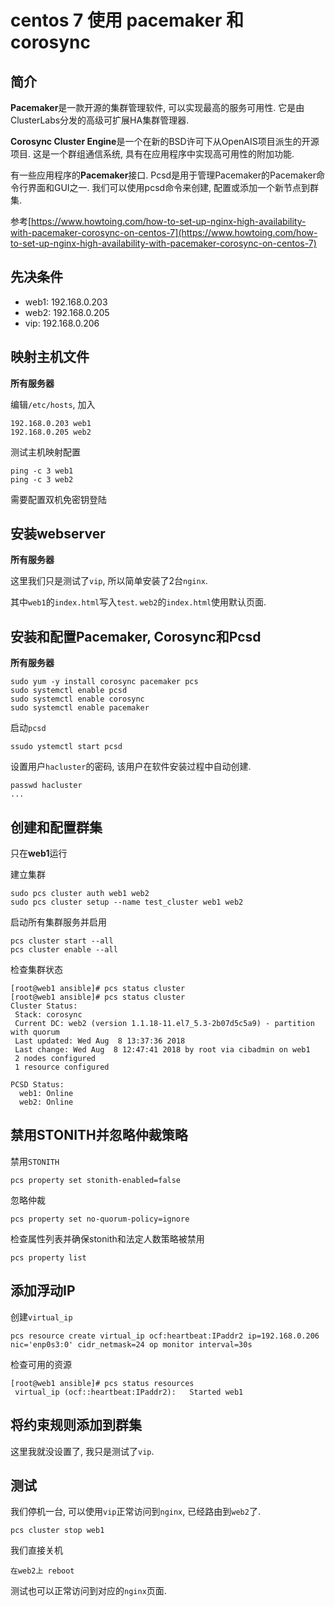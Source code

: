 # centos 7 使用 pacemaker 和 corosync

## 简介

**Pacemaker**是一款开源的集群管理软件, 可以实现最高的服务可用性. 它是由ClusterLabs分发的高级可扩展HA集群管理器.

**Corosync Cluster Engine**是一个在新的BSD许可下从OpenAIS项目派生的开源项目. 这是一个群组通信系统, 具有在应用程序中实现高可用性的附加功能.

有一些应用程序的**Pacemaker**接口. Pcsd是用于管理Pacemaker的Pacemaker命令行界面和GUI之一. 我们可以使用pcsd命令来创建, 配置或添加一个新节点到群集. 

参考[https://www.howtoing.com/how-to-set-up-nginx-high-availability-with-pacemaker-corosync-on-centos-7](https://www.howtoing.com/how-to-set-up-nginx-high-availability-with-pacemaker-corosync-on-centos-7)

## 先决条件

* web1: 192.168.0.203
* web2: 192.168.0.205
* vip: 192.168.0.206

## 映射主机文件

**所有服务器**

编辑`/etc/hosts`, 加入

```
192.168.0.203 web1
192.168.0.205 web2
```

测试主机映射配置

```
ping -c 3 web1
ping -c 3 web2
```

需要配置双机免密钥登陆

## 安装webserver

**所有服务器**

这里我们只是测试了`vip`, 所以简单安装了2台`nginx`.

其中`web1`的`index.html`写入`test`. `web2`的`index.html`使用默认页面.

## 安装和配置Pacemaker, Corosync和Pcsd

**所有服务器**

```
sudo yum -y install corosync pacemaker pcs
sudo systemctl enable pcsd
sudo systemctl enable corosync
sudo systemctl enable pacemaker
```

启动`pcsd`

```
ssudo ystemctl start pcsd
```

设置用户`hacluster`的密码, 该用户在软件安装过程中自动创建.

```
passwd hacluster
...
```

## 创建和配置群集 

只在**web1**运行

建立集群

```
sudo pcs cluster auth web1 web2
sudo pcs cluster setup --name test_cluster web1 web2
```

启动所有集群服务并启用

```
pcs cluster start --all
pcs cluster enable --all
```

检查集群状态

```
[root@web1 ansible]# pcs status cluster
[root@web1 ansible]# pcs status cluster
Cluster Status:
 Stack: corosync
 Current DC: web2 (version 1.1.18-11.el7_5.3-2b07d5c5a9) - partition with quorum
 Last updated: Wed Aug  8 13:37:36 2018
 Last change: Wed Aug  8 12:47:41 2018 by root via cibadmin on web1
 2 nodes configured
 1 resource configured

PCSD Status:
  web1: Online
  web2: Online
```

## 禁用STONITH并忽略仲裁策略 

禁用`STONITH`

```
pcs property set stonith-enabled=false
```

忽略仲裁

```
pcs property set no-quorum-policy=ignore
```

检查属性列表并确保stonith和法定人数策略被禁用

```
pcs property list
```

## 添加浮动IP

创建`virtual_ip`

```
pcs resource create virtual_ip ocf:heartbeat:IPaddr2 ip=192.168.0.206 nic='enp0s3:0' cidr_netmask=24 op monitor interval=30s
```

检查可用的资源

```
[root@web1 ansible]# pcs status resources
 virtual_ip	(ocf::heartbeat:IPaddr2):	Started web1
```

## 将约束规则添加到群集 

这里我就没设置了, 我只是测试了`vip`.

## 测试

我们停机一台, 可以使用`vip`正常访问到`nginx`, 已经路由到`web2`了.

```
pcs cluster stop web1
```

我们直接关机

```
在web2上 reboot
```

测试也可以正常访问到对应的`nginx`页面.
